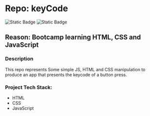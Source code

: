 # Repo: keyCode
![Static Badge](https://img.shields.io/badge/Dev_status-Development-green)
![Static Badge](https://img.shields.io/badge/Test_status-Untested-red)

## Reason: Bootcamp learning HTML, CSS and JavaScript 

### Description
This repo represents Some simple JS, HTML and CSS manipulation to produce an app that presents the keycode of a button press.

### Project Tech Stack:

- HTML
- CSS
- JavaScript
